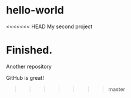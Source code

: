 # hello-world
<<<<<<< HEAD
My second project

Finished.
=======
Another repository

GitHub is great!
>>>>>>> master
